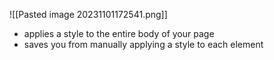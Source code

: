 ![[Pasted image 20231101172541.png]]
- applies a style to the entire body of your page
- saves you from manually applying a style to each element